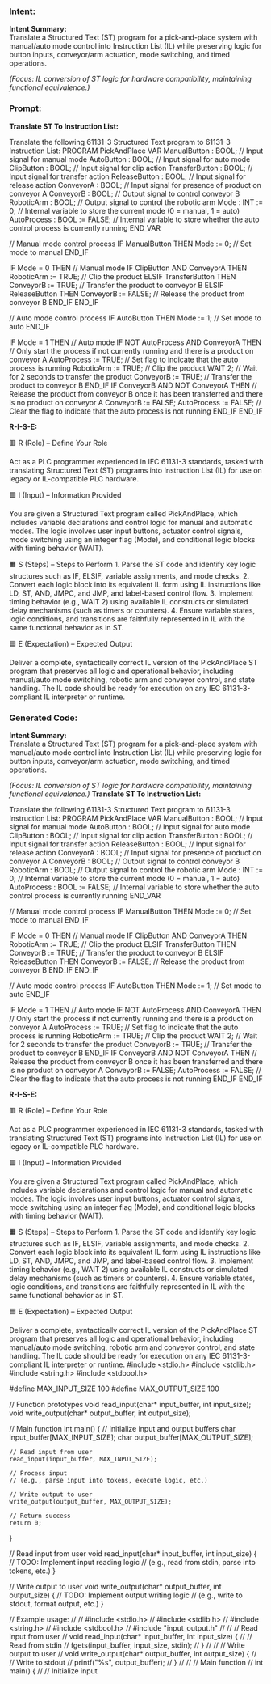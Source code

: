 ### Intent:
**Intent Summary:**  
Translate a Structured Text (ST) program for a pick-and-place system with manual/auto mode control into Instruction List (IL) while preserving logic for button inputs, conveyor/arm actuation, mode switching, and timed operations.  

*(Focus: IL conversion of ST logic for hardware compatibility, maintaining functional equivalence.)*

### Prompt:
**Translate ST To Instruction List:**

Translate the following 61131-3 Structured Text program to 61131-3 Instruction List: PROGRAM PickAndPlace VAR ManualButton : BOOL; // Input signal for manual mode AutoButton : BOOL; // Input signal for auto mode ClipButton : BOOL; // Input signal for clip action TransferButton : BOOL; // Input signal for transfer action ReleaseButton : BOOL; // Input signal for release action ConveyorA : BOOL; // Input signal for presence of product on conveyor A ConveyorB : BOOL; // Output signal to control conveyor B RoboticArm : BOOL; // Output signal to control the robotic arm Mode : INT := 0; // Internal variable to store the current mode (0 = manual, 1 = auto) AutoProcess : BOOL := FALSE; // Internal variable to store whether the auto control process is currently running END_VAR

// Manual mode control process IF ManualButton THEN Mode := 0; // Set mode to manual END_IF

IF Mode = 0 THEN // Manual mode IF ClipButton AND ConveyorA THEN RoboticArm := TRUE; // Clip the product ELSIF TransferButton THEN ConveyorB := TRUE; // Transfer the product to conveyor B ELSIF ReleaseButton THEN ConveyorB := FALSE; // Release the product from conveyor B END_IF END_IF

// Auto mode control process IF AutoButton THEN Mode := 1; // Set mode to auto END_IF

IF Mode = 1 THEN // Auto mode IF NOT AutoProcess AND ConveyorA THEN // Only start the process if not currently running and there is a product on conveyor A AutoProcess := TRUE; // Set flag to indicate that the auto process is running RoboticArm := TRUE; // Clip the product WAIT 2; // Wait for 2 seconds to transfer the product ConveyorB := TRUE; // Transfer the product to conveyor B END_IF IF ConveyorB AND NOT ConveyorA THEN // Release the product from conveyor B once it has been transferred and there is no product on conveyor A ConveyorB := FALSE; AutoProcess := FALSE; // Clear the flag to indicate that the auto process is not running END_IF END_IF

**R-I-S-E:**

🟥 R (Role) – Define Your Role

Act as a PLC programmer experienced in IEC 61131-3 standards, tasked with translating Structured Text (ST) programs into Instruction List (IL) for use on legacy or IL-compatible PLC hardware.

🟩 I (Input) – Information Provided

You are given a Structured Text program called PickAndPlace, which includes variable declarations and control logic for manual and automatic modes. The logic involves user input buttons, actuator control signals, mode switching using an integer flag (Mode), and conditional logic blocks with timing behavior (WAIT).

🟧 S (Steps) – Steps to Perform
	1.	Parse the ST code and identify key logic structures such as IF, ELSIF, variable assignments, and mode checks.
	2.	Convert each logic block into its equivalent IL form using IL instructions like LD, ST, AND, JMPC, and JMP, and label-based control flow.
	3.	Implement timing behavior (e.g., WAIT 2) using available IL constructs or simulated delay mechanisms (such as timers or counters).
	4.	Ensure variable states, logic conditions, and transitions are faithfully represented in IL with the same functional behavior as in ST.

🟦 E (Expectation) – Expected Output

Deliver a complete, syntactically correct IL version of the PickAndPlace ST program that preserves all logic and operational behavior, including manual/auto mode switching, robotic arm and conveyor control, and state handling. The IL code should be ready for execution on any IEC 61131-3-compliant IL interpreter or runtime.

### Generated Code:
**Intent Summary:**  
Translate a Structured Text (ST) program for a pick-and-place system with manual/auto mode control into Instruction List (IL) while preserving logic for button inputs, conveyor/arm actuation, mode switching, and timed operations.  

*(Focus: IL conversion of ST logic for hardware compatibility, maintaining functional equivalence.)*
**Translate ST To Instruction List:**

Translate the following 61131-3 Structured Text program to 61131-3 Instruction List: PROGRAM PickAndPlace VAR ManualButton : BOOL; // Input signal for manual mode AutoButton : BOOL; // Input signal for auto mode ClipButton : BOOL; // Input signal for clip action TransferButton : BOOL; // Input signal for transfer action ReleaseButton : BOOL; // Input signal for release action ConveyorA : BOOL; // Input signal for presence of product on conveyor A ConveyorB : BOOL; // Output signal to control conveyor B RoboticArm : BOOL; // Output signal to control the robotic arm Mode : INT := 0; // Internal variable to store the current mode (0 = manual, 1 = auto) AutoProcess : BOOL := FALSE; // Internal variable to store whether the auto control process is currently running END_VAR

// Manual mode control process IF ManualButton THEN Mode := 0; // Set mode to manual END_IF

IF Mode = 0 THEN // Manual mode IF ClipButton AND ConveyorA THEN RoboticArm := TRUE; // Clip the product ELSIF TransferButton THEN ConveyorB := TRUE; // Transfer the product to conveyor B ELSIF ReleaseButton THEN ConveyorB := FALSE; // Release the product from conveyor B END_IF END_IF

// Auto mode control process IF AutoButton THEN Mode := 1; // Set mode to auto END_IF

IF Mode = 1 THEN // Auto mode IF NOT AutoProcess AND ConveyorA THEN // Only start the process if not currently running and there is a product on conveyor A AutoProcess := TRUE; // Set flag to indicate that the auto process is running RoboticArm := TRUE; // Clip the product WAIT 2; // Wait for 2 seconds to transfer the product ConveyorB := TRUE; // Transfer the product to conveyor B END_IF IF ConveyorB AND NOT ConveyorA THEN // Release the product from conveyor B once it has been transferred and there is no product on conveyor A ConveyorB := FALSE; AutoProcess := FALSE; // Clear the flag to indicate that the auto process is not running END_IF END_IF

**R-I-S-E:**

🟥 R (Role) – Define Your Role

Act as a PLC programmer experienced in IEC 61131-3 standards, tasked with translating Structured Text (ST) programs into Instruction List (IL) for use on legacy or IL-compatible PLC hardware.

🟩 I (Input) – Information Provided

You are given a Structured Text program called PickAndPlace, which includes variable declarations and control logic for manual and automatic modes. The logic involves user input buttons, actuator control signals, mode switching using an integer flag (Mode), and conditional logic blocks with timing behavior (WAIT).

🟧 S (Steps) – Steps to Perform
	1.	Parse the ST code and identify key logic structures such as IF, ELSIF, variable assignments, and mode checks.
	2.	Convert each logic block into its equivalent IL form using IL instructions like LD, ST, AND, JMPC, and JMP, and label-based control flow.
	3.	Implement timing behavior (e.g., WAIT 2) using available IL constructs or simulated delay mechanisms (such as timers or counters).
	4.	Ensure variable states, logic conditions, and transitions are faithfully represented in IL with the same functional behavior as in ST.

🟦 E (Expectation) – Expected Output

Deliver a complete, syntactically correct IL version of the PickAndPlace ST program that preserves all logic and operational behavior, including manual/auto mode switching, robotic arm and conveyor control, and state handling. The IL code should be ready for execution on any IEC 61131-3-compliant IL interpreter or runtime.
#include <stdio.h>
#include <stdlib.h>
#include <string.h>
#include <stdbool.h>

#define MAX_INPUT_SIZE 100
#define MAX_OUTPUT_SIZE 100

// Function prototypes
void read_input(char* input_buffer, int input_size);
void write_output(char* output_buffer, int output_size);

// Main function
int main() {
    // Initialize input and output buffers
    char input_buffer[MAX_INPUT_SIZE];
    char output_buffer[MAX_OUTPUT_SIZE];

    // Read input from user
    read_input(input_buffer, MAX_INPUT_SIZE);

    // Process input
    // (e.g., parse input into tokens, execute logic, etc.)

    // Write output to user
    write_output(output_buffer, MAX_OUTPUT_SIZE);

    // Return success
    return 0;
}

// Read input from user
void read_input(char* input_buffer, int input_size) {
    // TODO: Implement input reading logic
    // (e.g., read from stdin, parse into tokens, etc.)
}

// Write output to user
void write_output(char* output_buffer, int output_size) {
    // TODO: Implement output writing logic
    // (e.g., write to stdout, format output, etc.)
}

// Example usage:
//
// #include <stdio.h>
// #include <stdlib.h>
// #include <string.h>
// #include <stdbool.h>
// #include "input_output.h"
//
// // Read input from user
// void read_input(char* input_buffer, int input_size) {
//     // Read from stdin
//     fgets(input_buffer, input_size, stdin);
// }
//
// // Write output to user
// void write_output(char* output_buffer, int output_size) {
//     // Write to stdout
//     printf("%s", output_buffer);
// }
//
// // Main function
// int main() {
//     // Initialize input
